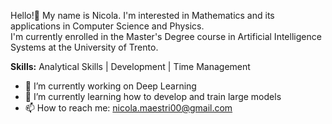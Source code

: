 Hello!👋 My name is Nicola.
I'm interested in Mathematics and its applications in Computer Science and Physics.\
I'm currently enrolled in the Master's Degree course in Artificial Intelligence Systems at the University of Trento.

**Skills:**
Analytical Skills  |  Development  |  Time Management

- 🔭 I’m currently working on Deep Learning
- 🌱 I’m currently learning how to develop and train large models
- 📫 How to reach me: nicola.maestri00@gmail.com
<!--
**NicolaMaestri00/NicolaMaestri00** is a ✨ _special_ ✨ repository because its `README.md` (this file) appears on your GitHub profile.

Here are some ideas to get you started:

- 🔭 I’m currently working on ...
- 🌱 I’m currently learning ...
- 👯 I’m looking to collaborate on ...
- 🤔 I’m looking for help with ...
- 💬 Ask me about ...
- 📫 How to reach me: ...
- 😄 Pronouns: ...
- ⚡ Fun fact: ...
-->

